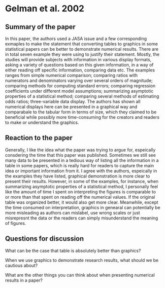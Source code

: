 # Gelman et al. 2002
## Summary of the paper
In this paper, the authors used a JASA issue and a few corresponding exmaples to make the statement that converting tables to graphics in some statistical papers can be better to demonstrate numerical results. There are in total seven example they were using to justify their statement. Mostly, the studies will provide subjects with information in various display formats, asking a variety of questions based on this given information, in a way of either reading off specific information, comparing data etc. The examples ranges from simple numerical comparison; comparing ratios with numerators and denominators varying over several orders of magnitude; comparing methods for computing standard errors; comparing regression coefficients under different model assumptions; summarizing asymptotic properties of a statistical method; comparing several methods of estimating odds ratios; three-variable data display. The authors has shown all numerical displays here can be presented in a graphical way and comparabale to the tabular form in terms of size, which they claimed to be beneficial while possibly more time-consuming for the creators and readers to make or understand the graphics.
## Reaction to the paper
Generally, I like the idea what the paper was trying to argue for, espeically consdering the time that this paper was published. Sometimes we still see many data to be presented in a tedious way of listing all the information in a table in some papers, which is really hard for readers to capture the main idea or important information from it. I agree with the authors, espeically in the examples they have listed, graphical demonstration is more clear to present their results. However, in some of the examples, for instance, when summarizing asymptotic properties of a statistical method, I personally feel like the amount of time I spent on interpreting the figures is comparable to or more than that spent on reading off the numerical values. If the original table was organized better, it would also get more clear. Meanwhile, except the time consumed on interpretation, graphics in genearal can potentially be more misleading as authors can mislabel, use wrong scales or just misrepresnt the data or the readers can simply misunderstand the meaning of figures.
## Questions for discussion
What can be the case that table is absolutely better than graphics?

When we use graphics to demonstrate research results, what should we be cautious about?

What are the other things you can think about when presenting numerical results in a paper?

